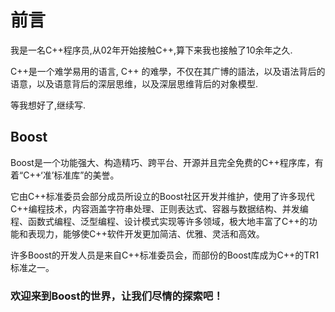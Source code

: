 # 前言

我是一名C++程序员,从02年开始接触C++,算下来我也接触了10余年之久.

C++是一个难学易用的语言, C++ 的难學，不仅在其广博的語法，以及语法背后的语意，以及语意背后的深层思维，以及深层思维背后的对象模型.

等我想好了,继续写.


## Boost

Boost是一个功能强大、构造精巧、跨平台、开源并且完全免费的C++程序库，有着“C++‘准’标准库”的美誉。

它由C++标准委员会部分成员所设立的Boost社区开发并维护，使用了许多现代C++编程技术，内容涵盖字符串处理、正则表达式、容器与数据结构、并发编程、函数式编程、泛型编程、设计模式实现等许多领域，极大地丰富了C++的功能和表现力，能够使C++软件开发更加简洁、优雅、灵活和高效。

许多Boost的开发人员是来自C++标准委员会，而部份的Boost库成为C++的TR1标准之一。



### 欢迎来到Boost的世界，让我们尽情的探索吧！


